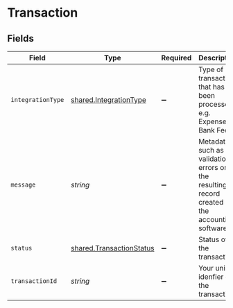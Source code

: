 # Transaction


## Fields

| Field                                                                                          | Type                                                                                           | Required                                                                                       | Description                                                                                    | Example                                                                                        |
| ---------------------------------------------------------------------------------------------- | ---------------------------------------------------------------------------------------------- | ---------------------------------------------------------------------------------------------- | ---------------------------------------------------------------------------------------------- | ---------------------------------------------------------------------------------------------- |
| `integrationType`                                                                              | [shared.IntegrationType](../../../sdk/models/shared/integrationtype.md)                        | :heavy_minus_sign:                                                                             | Type of transaction that has been processed e.g. Expense or Bank Feed.                         | expenses                                                                                       |
| `message`                                                                                      | *string*                                                                                       | :heavy_minus_sign:                                                                             | Metadata such as validation errors or the resulting record created in the accounting software. |                                                                                                |
| `status`                                                                                       | [shared.TransactionStatus](../../../sdk/models/shared/transactionstatus.md)                    | :heavy_minus_sign:                                                                             | Status of the transaction.                                                                     | Completed                                                                                      |
| `transactionId`                                                                                | *string*                                                                                       | :heavy_minus_sign:                                                                             | Your unique idenfier of the transaction.                                                       | aa02271d-ed5f-47f5-be76-778d5905225a                                                           |
